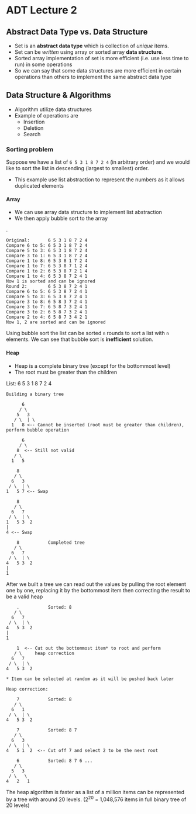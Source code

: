 # ADT Lecture 2

## Abstract Data Type vs. Data Structure

- Set is an **abstract data type** which is collection of *unique* items.
- Set can be *written* using array or sorted array **data structure**.
- Sorted array implementation of set is more efficient (i.e. use less time to run) in some operations
- So we can say that some data structures are more efficient in certain operations than others to implement the same abstract data type

## Data Structure & Algorithms

- Algorithm utilize data structures
- Example of operations are
  - Insertion
  - Deletion
  - Search

### Sorting problem

Suppose we have a list of `6 5 3 1 8 7 2 4` (in arbitrary order) and we would like to sort the list in descending (largest to smallest) order.

- This example use list abstraction to represent the numbers as it allows duplicated elements

#### Array

- We can use array data structure to implement list abstraction
- We then apply bubble sort to the array

.

	Original:       6 5 3 1 8 7 2 4
	Compare 6 to 5: 6 5 3 1 8 7 2 4
	Compare 5 to 3: 6 5 3 1 8 7 2 4
	Compare 3 to 1: 6 5 3 1 8 7 2 4
	Compare 1 to 8: 6 5 3 8 1 7 2 4
	Compare 1 to 7: 6 5 3 8 7 1 2 4
	Compare 1 to 2: 6 5 3 8 7 2 1 4
	Compare 1 to 4: 6 5 3 8 7 2 4 1
	Now 1 is sorted and can be ignored
	Round 2:        6 5 3 8 7 2 4 1
	Compare 6 to 5: 6 5 3 8 7 2 4 1
	Compare 5 to 3: 6 5 3 8 7 2 4 1
	Compare 3 to 8: 6 5 8 3 7 2 4 1
	Compare 3 to 7: 6 5 8 7 3 2 4 1
	Compare 3 to 2: 6 5 8 7 3 2 4 1
	Compare 2 to 4: 6 5 8 7 3 4 2 1
	Now 1, 2 are sorted and can be ignored

Using bubble sort the list can be sorted `n` rounds to sort a list with `n` elements. We can see that bubble sort is **inefficient** solution.

#### Heap

- Heap is a complete binary tree (except for the bottommost level)
- The root must be greater than the children

List: 6 5 3 1 8 7 2 4

	Building a binary tree

	      6
	     / \
	    5   3
	   / \  | \
	  1   8 <-- Cannot be inserted (root must be greater than children), perform bubble operation

	      6
	     / \
	    8  <-- Still not valid
	   / \
	  1   5

	    8
	   / \
	  6   3
	 / \  | \
	1   5 7 <-- Swap

	    8
	   / \
	  6   7
	 / \  | \
	1   5 3  2
	|
	4 <-- Swap

	    8           Completed tree
	   / \
	  6   7
	 / \  | \
	4   5 3  2
	|
	1

After we built a tree we can read out the values by pulling the root element one by one, replacing it by the bottommost item then correcting the result to be a valid heap

	    .			Sorted: 8
	   / \
	  6   7
	 / \  | \
	4   5 3  2
	|
	1

	    1  <-- Cut out the bottommost item* to root and perform
	   / \     heap correction
	  6   7
	 / \  | \
	4   5 3  2

	* Item can be selected at random as it will be pushed back later

	Heap correction:

	    7			Sorted: 8
	   / \
	  6   1
	 / \  | \
	4   5 3  2

	    7			Sorted: 8 7
	   / \
	  6   3
	 / \  | \
	4   5 1  2  <-- Cut off 7 and select 2 to be the next root

	    6			Sorted: 8 7 6 ...
	   / \
	  5   3
	 / \   \
	4   2   1

The heap algorithm is faster as a list of a million items can be represented by a tree with around 20 levels. (2<sup>20</sup> = 1,048,576 items in full binary tree of 20 levels)
